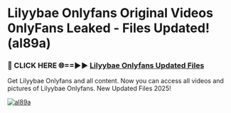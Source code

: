 # Lilyybae Onlyfans Original Videos 0nlyFans Leaked - Files Updated! (al89a)

<h3>🔴 CLICK HERE 🌐==►► <a href="https://tinyurl.com/ehrbuxhb" rel="nofollow">Lilyybae Onlyfans Updated Files</a></h3>

Get Lilyybae Onlyfans and all content. Now you can access all videos and pictures of Lilyybae Onlyfans. New Updated Files 2025!

[![al89a](https://i.imgur.com/lVYEuWS.gif)](https://tinyurl.com/ehrbuxhb)
